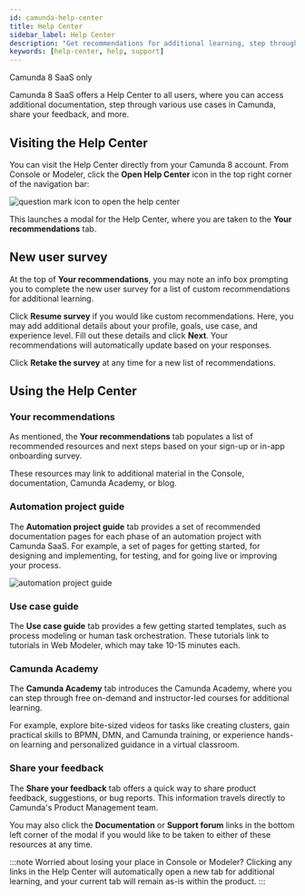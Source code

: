 ```yaml
---
id: camunda-help-center
title: Help Center
sidebar_label: Help Center
description: "Get recommendations for additional learning, step through the automation project guide, access Camunda Academy, share feedback, and more."
keywords: [help-center, help, support]
---
```


<span class="badge badge--cloud">Camunda 8 SaaS only</span>

Camunda 8 SaaS offers a Help Center to all users, where you can access additional documentation, step through various use cases in Camunda, share your feedback, and more.

## Visiting the Help Center

You can visit the Help Center directly from your Camunda 8 account. From Console or Modeler, click the **Open Help Center** icon in the top right corner of the navigation bar:

![question mark icon to open the help center](./img/open-help-center.png)

This launches a modal for the Help Center, where you are taken to the **Your recommendations** tab.

## New user survey

At the top of **Your recommendations**, you may note an info box prompting you to complete the new user survey for a list of custom recommendations for additional learning.

Click **Resume survey** if you would like custom recommendations. Here, you may add additional details about your profile, goals, use case, and experience level. Fill out these details and click **Next**. Your recommendations will automatically update based on your responses.

Click **Retake the survey** at any time for a new list of recommendations.

## Using the Help Center

### Your recommendations

As mentioned, the **Your recommendations** tab populates a list of recommended resources and next steps based on your sign-up or in-app onboarding survey.

These resources may link to additional material in the Console, documentation, Camunda Academy, or blog.

### Automation project guide

The **Automation project guide** tab provides a set of recommended documentation pages for each phase of an automation project with Camunda SaaS. For example, a set of pages for getting started, for designing and implementing, for testing, and for going live or improving your process.

![automation project guide](./img/automation-project-guide.png)

### Use case guide

The **Use case guide** tab provides a few getting started templates, such as process modeling or human task orchestration. These tutorials link to tutorials in Web Modeler, which may take 10-15 minutes each.

### Camunda Academy

The **Camunda Academy** tab introduces the Camunda Academy, where you can step through free on-demand and instructor-led courses for additional learning.

For example, explore bite-sized videos for tasks like creating clusters, gain practical skills to BPMN, DMN, and Camunda training, or experience hands-on learning and personalized guidance in a virtual classroom.

### Share your feedback

The **Share your feedback** tab offers a quick way to share product feedback, suggestions, or bug reports. This information travels directly to Camunda's Product Management team.

You may also click the **Documentation** or **Support forum** links in the bottom left corner of the modal if you would like to be taken to either of these resources at any time.

:::note
Worried about losing your place in Console or Modeler? Clicking any links in the Help Center will automatically open a new tab for additional learning, and your current tab will remain as-is within the product.
:::
